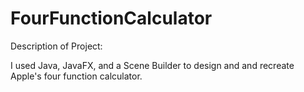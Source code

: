 # FourFunctionCalculator

Description of Project:

I used Java, JavaFX, and a Scene Builder to design and and recreate Apple's four function calculator. 

